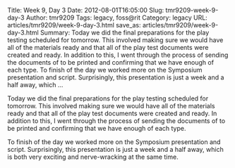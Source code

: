 Title: Week 9, Day 3
Date: 2012-08-01T16:05:00
Slug: tmr9209-week-9-day-3
Author: tmr9209
Tags: legacy, foss@rit
Category: legacy
URL: articles/tmr9209/week-9-day-3.html
save_as: articles/tmr9209/week-9-day-3.html
Summary: Today we did the final preparations for the play testing scheduled for tomorrow. This involved making sure we would have all of the materials ready and that all of the play test documents were created and ready. In addition to this, I went through the process of sending the documents of to be printed and confirming that we have enough of each type.  To finish of the day we worked more on the Symposium presentation and script. Surprisingly, this presentation is just a week and a half away, which  ... 

Today we did the final preparations for the play testing scheduled for
tomorrow. This involved making sure we would have all of the materials ready
and that all of the play test documents were created and ready. In addition to
this, I went through the process of sending the documents of to be printed and
confirming that we have enough of each type.

To finish of the day we worked more on the Symposium presentation and script.
Surprisingly, this presentation is just a week and a half away, which is both
very exciting and nerve-wracking at the same time.

